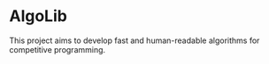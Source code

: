 # AlgoLib
This project aims to develop fast and human-readable algorithms for competitive programming.
